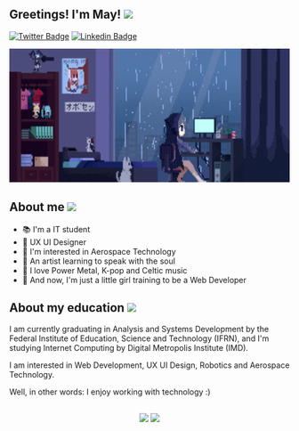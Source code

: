 ## Greetings! I'm May! <img src="https://c.tenor.com/f8q9othoSpgAAAAi/peach-cat.gif" width="65"> 

[![Twitter Badge](https://img.shields.io/badge/-@Perpetua_Tech-1ca0f1?style=flat-&labelColor=1ca0f1&logo=twitter&logoColor=white&link=https://twitter.com/PranjalBhard)](https://twitter.com/perpetua_tech) 
[![Linkedin Badge](https://img.shields.io/badge/-mayraperpetua-blue?style=flat-&logo=Linkedin&logoColor=white&link=)](https://www.linkedin.com/in/mayra-perpetua/)

<div align="center">
<img height="240" width="900"  src="https://github.com/MayraPerpetua/mayraperpetua/blob/main/girl%20coding.gif"></img>
</div>

##  About me <img src="https://c.tenor.com/5x-c2BNJq9QAAAAi/love-ily.gif" width="60">

- 📚 I'm a IT student
- 💜 UX UI Designer 
- 🚀 I'm interested in Aerospace Technology 
- 🎨 An artist learning to speak with the soul  
- 🤘 I love Power Metal, K-pop and Celtic music 
- 🦋 And now, I'm just a little girl training to be a Web Developer

## About my education <img src="https://c.tenor.com/apGSV-Mt_bgAAAAi/tkthao219-bubududu.gif" width="60">

<p>I am currently graduating in Analysis and Systems Development by the Federal Institute of Education, Science and Technology (IFRN), and  I'm studying Internet Computing by Digital Metropolis Institute (IMD). </p>
<p>I am interested in Web Development, UX UI Design, Robotics and Aerospace Technology.</p>
<p>Well, in other words: I enjoy working with technology :)</p>

## 

<div align="center">
<img height="180em" src="https://github-readme-stats.vercel.app/api?username=mayraperpetua&show_icons=true&all_commits=true&count_private=true&theme=material-palenight"/> <img height="180em" src="https://github-readme-stats.vercel.app/api/top-langs/?username=mayraperpetua&layout=compact&langs_count=7&theme=material-palenight"/>
</div>




